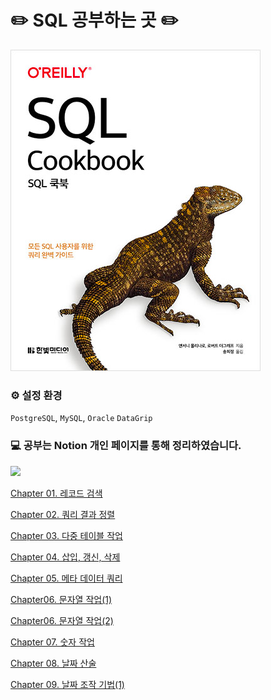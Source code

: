 # ✏️ SQL 공부하는 곳 ✏️
![img.png](img.png)

### ⚙️ 설정 환경
`PostgreSQL`, `MySQL`, `Oracle` `DataGrip`

### 💻 공부는 Notion 개인 페이지를 통해 정리하였습니다.
<a href="https://www.notion.so/moondongmin/SQL-0bb7f9c3fd5a4f20949e2a31bbfa853d">
<img src="https://img.shields.io/badge/Notion-black?style=flat&logo=Notion&logoColor=white"
height="40px"/></a>
<br>

[Chapter 01. 레코드 검색](https://www.notion.so/moondongmin/Chapter-01-e037896e55ae4b48a06f1b8114970824)

[Chapter 02. 쿼리 결과 정렬](https://www.notion.so/moondongmin/Chapter-02-6af45af617944e6ea36d8aedcbf1fc0a)

[Chapter 03. 다중 테이블 작업](https://www.notion.so/moondongmin/Chapter-03-20827c1765f74925ae0f13c62face274)

[Chapter 04. 삽입, 갱신, 삭제](https://www.notion.so/moondongmin/Chapter-04-796042bd350e425dab1fc8fd5a65ad3d)

[Chapter 05. 메타 데이터 쿼리](https://www.notion.so/moondongmin/Chapter-05-ade05b84f92542e4ac69379b7c882d65)

[Chapter06. 문자열 작업(1)](https://www.notion.so/moondongmin/Chapter06-1-004262f2f2204f469c8b47507d6632eb)

[Chapter06. 문자열 작업(2)](https://www.notion.so/moondongmin/Chapter06-2-83d170935be147ee81584bb598e53d35)

[Chapter 07. 숫자 작업](https://www.notion.so/moondongmin/Chapter-07-48003d4fb1594a7db2e4a7e2fc899516)

[Chapter 08. 날짜 산술](https://www.notion.so/moondongmin/Chapter-08-e35d475175274e4caf0122761def4e46)

[Chapter 09. 날짜 조작 기법(1)](https://www.notion.so/moondongmin/Chapter-09-f44cca3df7c4462f960fb9c711baaf96)